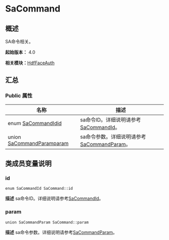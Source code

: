 # SaCommand


## 概述

SA命令相关。

**起始版本：** 4.0

**相关模块：**[HdfFaceAuth](_hdf_face_auth_v11.md)


## 汇总


### Public 属性

| 名称 | 描述 | 
| -------- | -------- |
| enum [SaCommandId](_hdf_face_auth_v11.md#sacommandid)[id](#id) | sa命令ID。详细说明请参考[SaCommandId](_hdf_face_auth_v11.md#sacommandid)。  | 
| union [SaCommandParam](union_sa_command_param_faceauth_v11.md)[param](#param) | sa命令参数。详细说明请参考[SaCommandParam](union_sa_command_param_faceauth_v11.md)。  | 


## 类成员变量说明


### id

```
enum SaCommandId SaCommand::id
```
**描述**
sa命令ID。详细说明请参考[SaCommandId](_hdf_face_auth_v11.md#sacommandid)。


### param

```
union SaCommandParam SaCommand::param
```
**描述**
sa命令参数。详细说明请参考[SaCommandParam](union_sa_command_param_faceauth_v11.md)。
